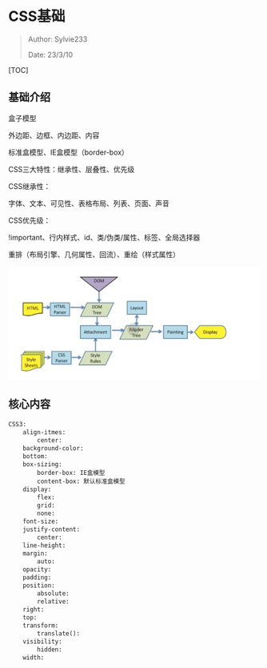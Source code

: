 # CSS基础

> Author: Sylvie233
>
> Date: 23/3/10

[TOC]

## 基础介绍

盒子模型

外边距、边框、内边距、内容

标准盒模型、IE盒模型（border-box）



CSS三大特性：继承性、层叠性、优先级



CSS继承性：

字体、文本、可见性、表格布局、列表、页面、声音



CSS优先级：

!important、行内样式、id、类/伪类/属性、标签、全局选择器



重排（布局引擎、几何属性、回流）、重绘（样式属性）

<img src="Css.assets/image-20230310215318200.png" alt="image-20230310215318200" style="zoom:67%;" />





## 核心内容

```
CSS3:
	align-itmes:
		center:
	background-color:
	bottom:
	box-sizing:
		border-box: IE盒模型
		content-box: 默认标准盒模型
	display:
		flex:
		grid:
		none:
	font-size:
	justify-content:
		center:
	line-height:
	margin:
		auto:
	opacity:
	padding:
	position:
		absolute:
		relative:
	right:
	top:
	transform:
		translate():
	visibility:
		hidden:
	width:
```































